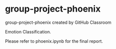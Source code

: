 # group-project-phoenix
group-project-phoenix created by GitHub Classroom

Emotion Classification.

Please refer to phoenix.ipynb for the final report.

